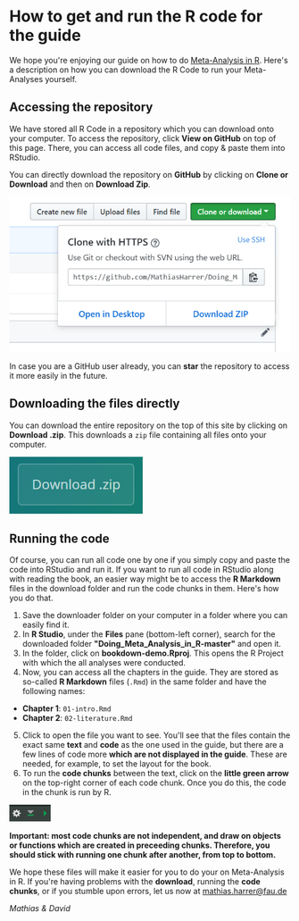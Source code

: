 # How to get and run the R code for the guide

We hope you're enjoying our guide on how to do [Meta-Analysis in R](protectlab.org/meta-analysis-in-r). Here's a description on how you can download the R Code to run your Meta-Analyses yourself.

## Accessing the repository

We have stored all R Code in a repository which you can download onto your computer. To access the repository, click **View on GitHub** on top of this page. There, you can access all code files, and copy & paste them into RStudio.

You can directly download the repository on **GitHub** by clicking on **Clone or Download** and then on **Download Zip**.

<img src="clone.PNG">

In case you are a GitHub user already, you can **star** the repository to access it more easily in the future.

## Downloading the files directly

You can download the entire repository on the top of this site by clicking on **Download .zip**. This downloads a `zip` file containing all files onto your computer.

<img src="downloadzip.PNG">

## Running the code

Of course, you can run all code one by one if you simply copy and paste the code into RStudio and run it.
If you want to run all code in RStudio along with reading the book, an easier way might be to access the **R Markdown** files in the download folder and run the code chunks in them. Here's how you do that.

1.  Save the downloader folder on your computer in a folder where you can easily find it.
2.  In **R Studio**, under the **Files** pane (bottom-left corner), search for the downloaded folder **"Doing_Meta_Analysis_in_R-master"** and open it.
3.  In the folder, click on **bookdown-demo.Rproj**. This opens the R Project with which the all analyses were conducted.
4.  Now, you can access all the chapters in the guide. They are stored as so-called **R Markdown** files (`.Rmd`) in the same folder and have the following names:

* **Chapter 1**: `01-intro.Rmd`
* **Chapter 2**: `02-literature.Rmd`

5. Click to open the file you want to see. You'll see that the files contain the exact same **text** and **code** as the one used in the guide, but there are a few lines of code more **which are not displayed in the guide**. These are needed, for example, to set the layout for the book.
6. To run the **code chunks** between the text, click on the **little green arrow** on the top-right corner of each code chunk. Once you do this, the code in the chunk is run by R. 

<img src="greenarrow.PNG">

**Important: most code chunks are not independent, and draw on objects or functions which are created in preceeding chunks. Therefore, you should stick with running one chunk after another, from top to bottom.**

We hope these files will make it easier for you to do your on Meta-Analysis in R.
If you're having problems with the **download**, running the **code chunks**, or if you stumble upon errors, let us now at mathias.harrer@fau.de

*Mathias & David*
